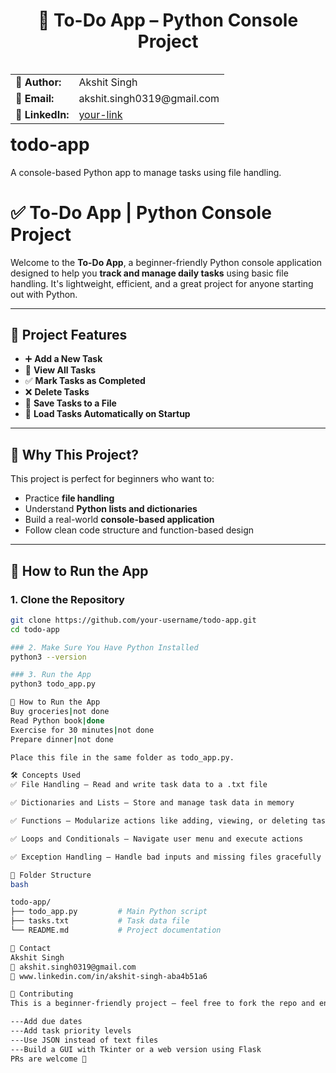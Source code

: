 <h1 align="center">📝 To-Do App – Python Console Project</h1>

<table align="right">
  <tr>
    <td><strong>👤 Author:</strong></td>
    <td>Akshit Singh</td>
  </tr>
  <tr>
    <td><strong>📧 Email:</strong></td>
    <td>akshit.singh0319@gmail.com</td>
  </tr>
  <tr>
    <td><strong>🔗 LinkedIn:</strong></td>
    <td><a href="www.linkedin.com/in/akshit-singh-aba4b51a6">your-link</a></td>
  </tr>
</table>

---

# todo-app
A console-based Python app to manage tasks using file handling.

# ✅ To-Do App | Python Console Project

Welcome to the **To-Do App**, a beginner-friendly Python console application designed to help you **track and manage daily tasks** using basic file handling. It's lightweight, efficient, and a great project for anyone starting out with Python.

---

## 📌 Project Features

- ➕ **Add a New Task**
- 📄 **View All Tasks**
- ✅ **Mark Tasks as Completed**
- ❌ **Delete Tasks**
- 💾 **Save Tasks to a File**
- 🔁 **Load Tasks Automatically on Startup**

---

## 🧠 Why This Project?

This project is perfect for beginners who want to:
- Practice **file handling**
- Understand **Python lists and dictionaries**
- Build a real-world **console-based application**
- Follow clean code structure and function-based design

---

## 🚀 How to Run the App

### 1. Clone the Repository

```bash
git clone https://github.com/your-username/todo-app.git
cd todo-app

### 2. Make Sure You Have Python Installed
python3 --version

### 3. Run the App
python3 todo_app.py

🚀 How to Run the App
Buy groceries|not done
Read Python book|done
Exercise for 30 minutes|not done
Prepare dinner|not done

Place this file in the same folder as todo_app.py.

🛠️ Concepts Used
✅ File Handling – Read and write task data to a .txt file

✅ Dictionaries and Lists – Store and manage task data in memory

✅ Functions – Modularize actions like adding, viewing, or deleting tasks

✅ Loops and Conditionals – Navigate user menu and execute actions

✅ Exception Handling – Handle bad inputs and missing files gracefully

📁 Folder Structure
bash

todo-app/
├── todo_app.py         # Main Python script
├── tasks.txt           # Task data file
└── README.md           # Project documentation

📧 Contact
Akshit Singh
📧 akshit.singh0319@gmail.com
🔗 www.linkedin.com/in/akshit-singh-aba4b51a6

🤝 Contributing
This is a beginner-friendly project — feel free to fork the repo and enhance the app:

---Add due dates
---Add task priority levels
---Use JSON instead of text files
---Build a GUI with Tkinter or a web version using Flask
PRs are welcome 💖




